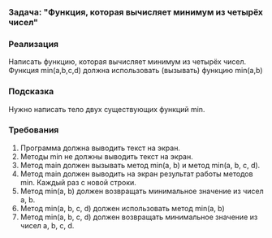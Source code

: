 ### Задача: "Функция, которая вычисляет минимум из четырёх чисел"

### Реализация
Написать функцию, которая вычисляет минимум из четырёх чисел.
Функция min(a,b,c,d) должна использовать (вызывать) функцию min(a,b)

### Подсказка
Нужно написать тело двух существующих функций min.

### Требования

1. Программа должна выводить текст на экран.
2. Методы min не должны выводить текст на экран.
3. Метод main должен вызывать метод min(a, b) и метод min(a, b, c, d).
4. Метод main должен выводить на экран результат работы методов min. Каждый раз с новой строки.
5. Метод min(a, b) должен возвращать минимальное значение из чисел a, b.
6. Метод min(a, b, c, d) должен использовать метод min(a, b)
7. Метод min(a, b, c, d) должен возвращать минимальное значение из чисел a, b, c, d.
